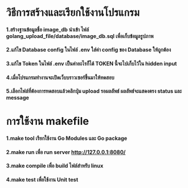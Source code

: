 # วิธีการสร้างและเรียกใช้งานโปรแกรม
#### 1.สร้างฐานข้อมูลชื่อ image_db นำเข้า ไฟล์ golang_upload_file/database/image_db.sql เพื่อเก็บข้อมูลรูปภาพ
#### 2.แก้ไข Database config ในไฟล์ .env ใส่ค่า config ของ Database ให้ถูกต้อง
#### 3.แก้ไข Token ในไฟล์ .env เป็นค่าอะไรก็ได้ TOKEN นี้จะไปเก็บไว้ใน hidden input
#### 4.เมื่อโปรแกรมทำงานจะเปิดเว็บบราวเซอร์ขึ้นมาให้ทดสอบ
#### 5.เลือกไฟล์ที่ต้องการทดสอบแล้วคลิกปุ่ม upload รอผลลัพธ์ ผลลัพธ์จะแสดงตรง status และ message


# การใช้งาน makefile
#### 1.make tool เรียกใช้งาน Go Modules และ Go package
#### 2.make run เพื่อ run server http://127.0.0.1:8080/
#### 3.make compile เพื่อ build ไฟล์สำหรับ linux
#### 4.make test เพื่อใช้งาน Unit test